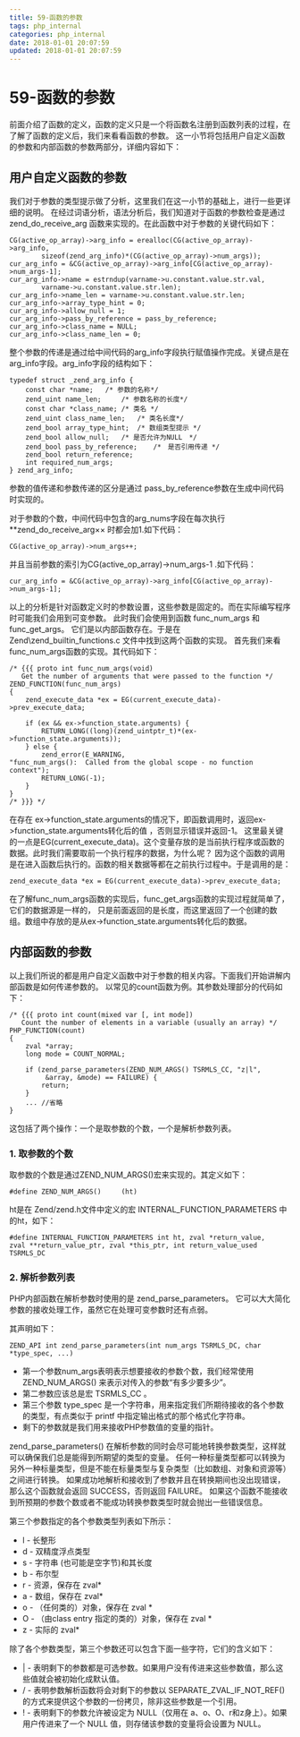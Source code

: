 ```yaml
---
title: 59-函数的参数
tags: php_internal
categories: php_internal
date: 2018-01-01 20:07:59
updated: 2018-01-01 20:07:59
---
```


# 59-函数的参数
前面介绍了函数的定义，函数的定义只是一个将函数名注册到函数列表的过程，在了解了函数的定义后，我们来看看函数的参数。 这一小节将包括用户自定义函数的参数和内部函数的参数两部分，详细内容如下：
## 用户自定义函数的参数

我们对于参数的类型提示做了分析，这里我们在这一小节的基础上，进行一些更详细的说明。 在经过词语分析，语法分析后，我们知道对于函数的参数检查是通过 zend_do_receive_arg 函数来实现的。在此函数中对于参数的关键代码如下：

    CG(active_op_array)->arg_info = erealloc(CG(active_op_array)->arg_info,
            sizeof(zend_arg_info)*(CG(active_op_array)->num_args));
    cur_arg_info = &CG(active_op_array)->arg_info[CG(active_op_array)->num_args-1];
    cur_arg_info->name = estrndup(varname->u.constant.value.str.val,
            varname->u.constant.value.str.len);
    cur_arg_info->name_len = varname->u.constant.value.str.len;
    cur_arg_info->array_type_hint = 0;
    cur_arg_info->allow_null = 1;
    cur_arg_info->pass_by_reference = pass_by_reference;
    cur_arg_info->class_name = NULL;
    cur_arg_info->class_name_len = 0;

整个参数的传递是通过给中间代码的arg_info字段执行赋值操作完成。关键点是在arg_info字段。arg_info字段的结构如下：

    typedef struct _zend_arg_info {
        const char *name;   /* 参数的名称*/
        zend_uint name_len;     /* 参数名称的长度*/
        const char *class_name; /* 类名 */
        zend_uint class_name_len;   /* 类名长度*/
        zend_bool array_type_hint;  /* 数组类型提示 */
        zend_bool allow_null;   /* 是否允许为NULL　*/
        zend_bool pass_by_reference;    /*　是否引用传递 */
        zend_bool return_reference;
        int required_num_args;  
    } zend_arg_info;

参数的值传递和参数传递的区分是通过 pass_by_reference参数在生成中间代码时实现的。

对于参数的个数，中间代码中包含的arg_nums字段在每次执行 **zend_do_receive_arg×× 时都会加1.如下代码：

    CG(active_op_array)->num_args++;

并且当前参数的索引为CG(active_op_array)->num_args-1 .如下代码：

    cur_arg_info = &CG(active_op_array)->arg_info[CG(active_op_array)->num_args-1];

以上的分析是针对函数定义时的参数设置，这些参数是固定的。而在实际编写程序时可能我们会用到可变参数。 此时我们会使用到函数 func_num_args 和 func_get_args。 它们是以内部函数存在。于是在 Zend\zend_builtin_functions.c 文件中找到这两个函数的实现。 首先我们来看func_num_args函数的实现。其代码如下：

    /* {{{ proto int func_num_args(void)
       Get the number of arguments that were passed to the function */
    ZEND_FUNCTION(func_num_args)
    {
        zend_execute_data *ex = EG(current_execute_data)->prev_execute_data;

        if (ex && ex->function_state.arguments) {
            RETURN_LONG((long)(zend_uintptr_t)*(ex->function_state.arguments));
        } else {
            zend_error(E_WARNING,
    "func_num_args():  Called from the global scope - no function context");
            RETURN_LONG(-1);
        }
    }
    /* }}} */

在存在 ex->function_state.arguments的情况下，即函数调用时，返回ex->function_state.arguments转化后的值 ，否则显示错误并返回-1。 这里最关键的一点是EG(current_execute_data)。这个变量存放的是当前执行程序或函数的数据。此时我们需要取前一个执行程序的数据，为什么呢？ 因为这个函数的调用是在进入函数后执行的。函数的相关数据等都在之前执行过程中。于是调用的是：

    zend_execute_data *ex = EG(current_execute_data)->prev_execute_data;

在了解func_num_args函数的实现后，func_get_args函数的实现过程就简单了，它们的数据源是一样的， 只是前面返回的是长度，而这里返回了一个创建的数组。数组中存放的是从ex->function_state.arguments转化后的数据。
## 内部函数的参数

以上我们所说的都是用户自定义函数中对于参数的相关内容。下面我们开始讲解内部函数是如何传递参数的。 以常见的count函数为例。其参数处理部分的代码如下：

    /* {{{ proto int count(mixed var [, int mode])
       Count the number of elements in a variable (usually an array) */
    PHP_FUNCTION(count)
    {
        zval *array;
        long mode = COUNT_NORMAL;

        if (zend_parse_parameters(ZEND_NUM_ARGS() TSRMLS_CC, "z|l",
             &array, &mode) == FAILURE) {
            return;
        }
        ... //省略
    }

这包括了两个操作：一个是取参数的个数，一个是解析参数列表。

### 1. 取参数的个数

取参数的个数是通过ZEND_NUM_ARGS()宏来实现的。其定义如下：

    #define ZEND_NUM_ARGS()     (ht)

ht是在 Zend/zend.h文件中定义的宏 INTERNAL_FUNCTION_PARAMETERS 中的ht，如下：

    #define INTERNAL_FUNCTION_PARAMETERS int ht, zval *return_value,
    zval **return_value_ptr, zval *this_ptr, int return_value_used TSRMLS_DC

### 2. 解析参数列表

PHP内部函数在解析参数时使用的是 zend_parse_parameters。 它可以大大简化参数的接收处理工作，虽然它在处理可变参数时还有点弱。

其声明如下：

    ZEND_API int zend_parse_parameters(int num_args TSRMLS_DC, char *type_spec, ...)

- 第一个参数num_args表明表示想要接收的参数个数，我们经常使用ZEND_NUM_ARGS() 来表示对传入的参数“有多少要多少”。
- 第二参数应该总是宏 TSRMLS_CC 。
- 第三个参数 type_spec 是一个字符串，用来指定我们所期待接收的各个参数的类型，有点类似于 printf 中指定输出格式的那个格式化字符串。
- 剩下的参数就是我们用来接收PHP参数值的变量的指针。

zend_parse_parameters() 在解析参数的同时会尽可能地转换参数类型，这样就可以确保我们总是能得到所期望的类型的变量。 任何一种标量类型都可以转换为另外一种标量类型，但是不能在标量类型与复杂类型（比如数组、对象和资源等）之间进行转换。 如果成功地解析和接收到了参数并且在转换期间也没出现错误，那么这个函数就会返回 SUCCESS，否则返回 FAILURE。 如果这个函数不能接收到所预期的参数个数或者不能成功转换参数类型时就会抛出一些错误信息。

第三个参数指定的各个参数类型列表如下所示：

- l - 长整形
- d - 双精度浮点类型
- s - 字符串 (也可能是空字节)和其长度
- b - 布尔型
- r - 资源，保存在 zval*
- a - 数组，保存在 zval*
- o - （任何类的）对象，保存在 zval *
- O - （由class entry 指定的类的）对象，保存在 zval *
- z - 实际的 zval*

除了各个参数类型，第三个参数还可以包含下面一些字符，它们的含义如下：

- | - 表明剩下的参数都是可选参数。如果用户没有传进来这些参数值，那么这些值就会被初始化成默认值。
- / - 表明参数解析函数将会对剩下的参数以 SEPARATE_ZVAL_IF_NOT_REF() 的方式来提供这个参数的一份拷贝，除非这些参数是一个引用。
- ! - 表明剩下的参数允许被设定为 NULL（仅用在 a、o、O、r和z身上）。如果用户传进来了一个 NULL 值，则存储该参数的变量将会设置为 NULL。
